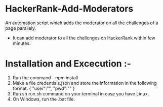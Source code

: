 # HackerRank-Add-Moderators
An automation script which adds the moderator on all the challenges of a page parallely.

* It can add moderator to all the challenges on HackerRank within few minutes.

# Installation and Excecution :-
1. Run the command - npm install
2. Make a file credentials.json and store the information in the following format.
    {
        "user":"<username>",
        "pwd":"<pwd>"
    }
3. Run sh run.sh command on your terminal in case you have Linux.
4. On Windows, run the .bat file.